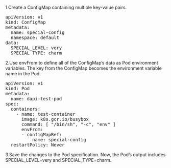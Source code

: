 1.Create a ConfigMap containing multiple key-value pairs.

<pre>
apiVersion: v1
kind: ConfigMap
metadata:
  name: special-config
  namespace: default
data:
  SPECIAL_LEVEL: very
  SPECIAL_TYPE: charm
</pre>

2.Use envFrom to define all of the ConfigMap’s data as Pod environment variables. The key from the ConfigMap becomes the environment variable name in the Pod.

<pre>
apiVersion: v1
kind: Pod
metadata:
  name: dapi-test-pod
spec:
  containers:
    - name: test-container
      image: k8s.gcr.io/busybox
      command: [ "/bin/sh", "-c", "env" ]
      envFrom:
      - configMapRef:
          name: special-config
  restartPolicy: Never
</pre>

3.Save the changes to the Pod specification. Now, the Pod’s output includes SPECIAL_LEVEL=very and SPECIAL_TYPE=charm.

